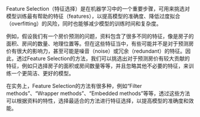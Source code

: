 Feature Selection（特征选择）是在机器学习中的一个重要步骤，可用来挑选对模型训练最有帮助的特征（features），以提高模型的准确度、降低过度拟合（overfitting）的风险，同时也能够减少模型的训练时间和复杂度。

例如，假设我们有一个房价预测的问题，资料包含了很多不同的特征，像是房子的面积、房间的数量、地理位置等。但在这些特征当中，有些可能并不是对于预测房价有很大的影响力，甚至可能是噪音（noise）或冗余（redundant）的特征。因此，透过Feature Selection的方法，我们可以挑选出对于预测房价有较大贡献的特征，例如只选择房子的面积或房间数量等等，并且忽略其他不必要的特征，来训练一个更简洁、更好的模型。

在实务上，Feature Selection的方法有很多种，例如“Filter methods”、“Wrapper methods”、“Embedded methods”等等，透过这些方法可以根据资料的特性，选择最适合的方法进行特征选择，以提高模型的准确度和效能。